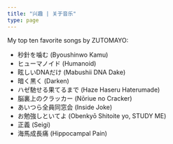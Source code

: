 ```yaml
---
title: "兴趣 | 关于音乐"
type: page
---
```


My top ten favorite songs by ZUTOMAYO:

- 秒針を噛む (Byoushinwo Kamu)
- ヒューマノイド (Humanoid)
- 眩しいDNAだけ (Mabushii DNA Dake)
- 暗く黒く (Darken)
- ハゼ馳せる果てるまで (Haze Haseru Haterumade)
- 脳裏上のクラッカー (Nōriue no Cracker)
- あいつら全員同窓会 (Inside Joke)
- お勉強しといてよ (Obenkyō Shitoite yo, STUDY ME)
- 正義 (Seigi)
- 海馬成長痛 (Hippocampal Pain)
